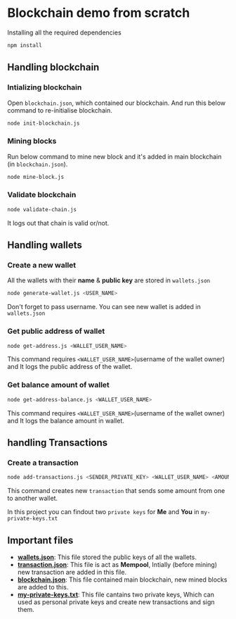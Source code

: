 # Blockchain demo from scratch

Installing all the required dependencies

```bash
npm install
```

## Handling blockchain

### Intializing blockchain

Open `blockchain.json`, which contained our blockchain. And run this below command to re-initialise blockchain.

```bash
node init-blockchain.js
```

### Mining blocks

Run below command to mine new block and it's added in main blockchain (in `blockchain.json`).

```bash
node mine-block.js
```

### Validate blockchain

```bash
node validate-chain.js
```

It logs out that chain is valid or/not.

## Handling wallets

### Create a new wallet

All the wallets with their **name** & **public key** are stored in `wallets.json`

```bash
node generate-wallet.js <USER_NAME>
```

Don't forget to pass username. You can see new wallet is added in `wallets.json`

### Get public address of wallet

```bash
node get-address.js <WALLET_USER_NAME>
```

This command requires `<WALLET_USER_NAME>`(username of the wallet owner) and It logs the public address of the wallet.

### Get balance amount of wallet

```bash
node get-address-balance.js <WALLET_USER_NAME>
```

This command requires `<WALLET_USER_NAME>`(username of the wallet owner) and It logs the balance amount in wallet.

## handling Transactions

### Create a transaction

```bash
node add-transactions.js <SENDER_PRIVATE_KEY> <WALLET_USER_NAME> <AMOUNT>
```

This command creates new `transaction` that sends some amount from one to another wallet.

In this project you can findout two `private keys` for **Me** and **You** in `my-private-keys.txt`

## Important files

- [**wallets.json**](./wallets.json): This file stored the public keys of all the wallets.
- [**transaction.json**](./transaction.json): This file is act as **Mempool**, Intially (before mining) new transaction are added in this file.
- [**blockchain.json**](./blockchain.json): This file contained main blockchain, new mined blocks are added to this.
- [**my-private-keys.txt**](./my-private-keys.txt): This file cantains two private keys, Which can used as personal private keys and create new transactions and sign them.
